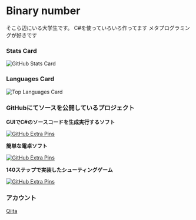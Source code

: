 # Binary number
そこら辺にいる大学生です。
C#を使っていろいろ作ってます
メタプログラミングが好きです

### Stats Card

![GitHub Stats Card](https://github-readme-stats.vercel.app/api?username=binary-number&count_private=true&show_icons=true&hide_title=true&include_all_commits=true)

### Languages Card
![Top Languages Card](https://github-readme-stats.vercel.app/api/top-langs/?username=binary-number)
### GitHubにてソースを公開しているプロジェクト

**GUIでC#のソースコードを生成実行するソフト**

[![GitHub Extra Pins](https://github-readme-stats.vercel.app/api/pin/?username=binary-number&repo=EasyCodeBuilder)](https://github.com/binary-number/EasyCodeBuilder)



**簡単な電卓ソフト**

[![GitHub Extra Pins](https://github-readme-stats.vercel.app/api/pin/?username=binary-number&repo=Calculator)](https://github.com/binary-number/Calculator)



**140ステップで実装したシューティングゲーム**

[![GitHub Extra Pins](https://github-readme-stats.vercel.app/api/pin/?username=binary-number&repo=140StepsShooting)](https://github.com/binary-number/140StepsShooting)


### アカウント

[Qiita](https://qiita.com/Binary_number)

<!--
**binary-number/binary-number** is a ✨ _special_ ✨ repository because its `README.md` (this file) appears on your GitHub profile.

Here are some ideas to get you started:

- 🔭 I’m currently working on ...
- 🌱 I’m currently learning ...
- 👯 I’m looking to collaborate on ...
- 🤔 I’m looking for help with ...
- 💬 Ask me about ...
- 📫 How to reach me: ...
- 😄 Pronouns: ...
- ⚡ Fun fact: ...
-->
